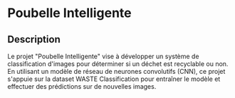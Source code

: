 # Poubelle Intelligente

## Description
Le projet "Poubelle Intelligente" vise à développer un système de classification d'images pour déterminer si un déchet est recyclable ou non. En utilisant un modèle de réseau de neurones convolutifs (CNN), ce projet s'appuie sur la dataset WASTE Classification pour entraîner le modèle et effectuer des prédictions sur de nouvelles images.


